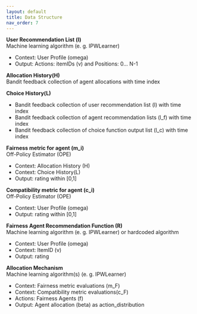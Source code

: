 ```yaml
---
layout: default
title: Data Structure
nav_order: 7
---
```


**User Recommendation List (l)** <br />
Machine learning algorithm (e. g. IPWLearner)
  - Context: User Profile (omega) 
  - Output: Actions: itemIDs (v) and Positions: 0... N-1

**Allocation History(H)** <br />
Bandit feedback collection of agent allocations with time index

**Choice History(L)** <br />
  - Bandit feedback collection of user recommendation list (l) with time index
  - Bandit feedback collection of agent recommendation lists (l_f) with time index
  - Bandit feedback collection of choice function output list (l_c) with time index

**Fairness metric for agent (m_i)** <br />
Off-Policy Estimator (OPE)
   - Context: Allocation History (H)
  - Context: Choice History(L)
  - Output: rating within [0,1]

**Compatibility metric for agent (c_i)** <br />
Off-Policy Estimator (OPE)
  - Context: User Profile (omega)
  - Output: rating within [0,1]

**Fairness Agent Recommendation Function (R)** <br />
Machine learning algorithm (e. g. IPWLearner) or hardcoded algorithm
  - Context: User Profile (omega)
  - Context: ItemID (v)
  - Output: rating

**Allocation Mechanism** <br />
Machine learning algorithm(s) (e. g. IPWLearner)
  - Context: Fairness metric evaluations (m_F)
  - Context: Compatibility metric evaluations(c_F)
  - Actions: Fairness Agents (f)
  - Output: Agent allocation (beta) as action_distribution
